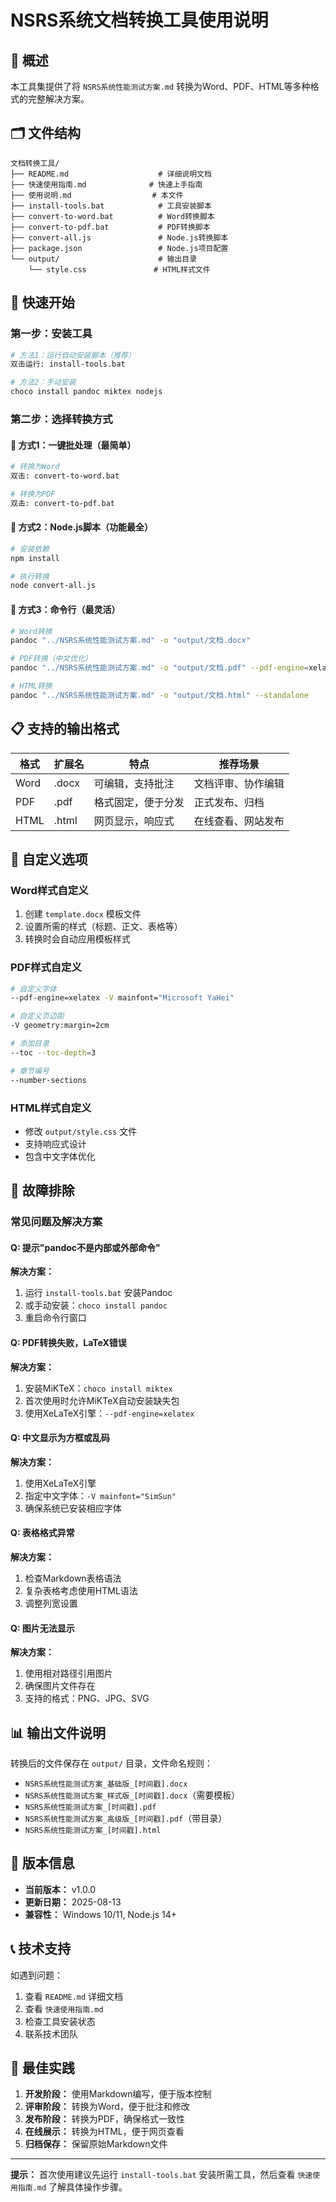 # NSRS系统文档转换工具使用说明

## 📖 概述

本工具集提供了将 `NSRS系统性能测试方案.md` 转换为Word、PDF、HTML等多种格式的完整解决方案。

## 🗂️ 文件结构

```
文档转换工具/
├── README.md                    # 详细说明文档
├── 快速使用指南.md              # 快速上手指南
├── 使用说明.md                  # 本文件
├── install-tools.bat            # 工具安装脚本
├── convert-to-word.bat          # Word转换脚本
├── convert-to-pdf.bat           # PDF转换脚本
├── convert-all.js               # Node.js转换脚本
├── package.json                 # Node.js项目配置
└── output/                      # 输出目录
    └── style.css               # HTML样式文件
```

## 🚀 快速开始

### 第一步：安装工具
```bash
# 方法1：运行自动安装脚本（推荐）
双击运行: install-tools.bat

# 方法2：手动安装
choco install pandoc miktex nodejs
```

### 第二步：选择转换方式

#### 🎯 方式1：一键批处理（最简单）
```bash
# 转换为Word
双击: convert-to-word.bat

# 转换为PDF  
双击: convert-to-pdf.bat
```

#### 🎯 方式2：Node.js脚本（功能最全）
```bash
# 安装依赖
npm install

# 执行转换
node convert-all.js
```

#### 🎯 方式3：命令行（最灵活）
```bash
# Word转换
pandoc "../NSRS系统性能测试方案.md" -o "output/文档.docx"

# PDF转换（中文优化）
pandoc "../NSRS系统性能测试方案.md" -o "output/文档.pdf" --pdf-engine=xelatex -V mainfont="SimSun"

# HTML转换
pandoc "../NSRS系统性能测试方案.md" -o "output/文档.html" --standalone
```

## 📋 支持的输出格式

| 格式 | 扩展名 | 特点 | 推荐场景 |
|------|--------|------|----------|
| Word | .docx | 可编辑，支持批注 | 文档评审、协作编辑 |
| PDF | .pdf | 格式固定，便于分发 | 正式发布、归档 |
| HTML | .html | 网页显示，响应式 | 在线查看、网站发布 |

## 🎨 自定义选项

### Word样式自定义
1. 创建 `template.docx` 模板文件
2. 设置所需的样式（标题、正文、表格等）
3. 转换时会自动应用模板样式

### PDF样式自定义
```bash
# 自定义字体
--pdf-engine=xelatex -V mainfont="Microsoft YaHei"

# 自定义页边距
-V geometry:margin=2cm

# 添加目录
--toc --toc-depth=3

# 章节编号
--number-sections
```

### HTML样式自定义
- 修改 `output/style.css` 文件
- 支持响应式设计
- 包含中文字体优化

## 🔧 故障排除

### 常见问题及解决方案

#### Q: 提示"pandoc不是内部或外部命令"
**解决方案：**
1. 运行 `install-tools.bat` 安装Pandoc
2. 或手动安装：`choco install pandoc`
3. 重启命令行窗口

#### Q: PDF转换失败，LaTeX错误
**解决方案：**
1. 安装MiKTeX：`choco install miktex`
2. 首次使用时允许MiKTeX自动安装缺失包
3. 使用XeLaTeX引擎：`--pdf-engine=xelatex`

#### Q: 中文显示为方框或乱码
**解决方案：**
1. 使用XeLaTeX引擎
2. 指定中文字体：`-V mainfont="SimSun"`
3. 确保系统已安装相应字体

#### Q: 表格格式异常
**解决方案：**
1. 检查Markdown表格语法
2. 复杂表格考虑使用HTML语法
3. 调整列宽设置

#### Q: 图片无法显示
**解决方案：**
1. 使用相对路径引用图片
2. 确保图片文件存在
3. 支持的格式：PNG、JPG、SVG

## 📊 输出文件说明

转换后的文件保存在 `output/` 目录，文件命名规则：

- `NSRS系统性能测试方案_基础版_[时间戳].docx`
- `NSRS系统性能测试方案_样式版_[时间戳].docx`（需要模板）
- `NSRS系统性能测试方案_[时间戳].pdf`
- `NSRS系统性能测试方案_高级版_[时间戳].pdf`（带目录）
- `NSRS系统性能测试方案_[时间戳].html`

## 🔄 版本信息

- **当前版本：** v1.0.0
- **更新日期：** 2025-08-13
- **兼容性：** Windows 10/11, Node.js 14+

## 📞 技术支持

如遇到问题：
1. 查看 `README.md` 详细文档
2. 查看 `快速使用指南.md`
3. 检查工具安装状态
4. 联系技术团队

## 🎯 最佳实践

1. **开发阶段：** 使用Markdown编写，便于版本控制
2. **评审阶段：** 转换为Word，便于批注和修改
3. **发布阶段：** 转换为PDF，确保格式一致性
4. **在线展示：** 转换为HTML，便于网页查看
5. **归档保存：** 保留原始Markdown文件

---

**提示：** 首次使用建议先运行 `install-tools.bat` 安装所需工具，然后查看 `快速使用指南.md` 了解具体操作步骤。